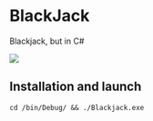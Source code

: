 # BlackJack

Blackjack, but in C#

![](https://cdn.discordapp.com/attachments/465981835785142282/1006467271025246288/Screenshot_3.png)

## Installation and launch
``` git clone https://github.com/ZukiLTU/BlackJack
cd /bin/Debug/ && ./Blackjack.exe
```

